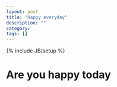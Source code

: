 ```yaml
---
layout: post
title: "Happy everyday"
description: ""
category: 
tags: []
---
```

{% include JB/setup %}

<h1>Are you happy today</h1>

